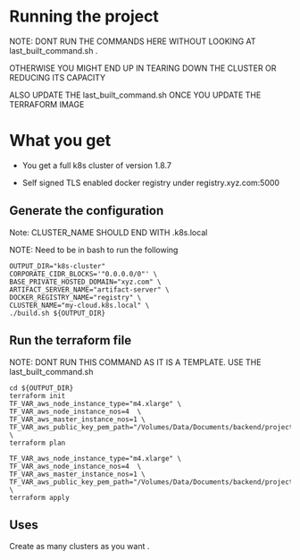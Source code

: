 Running the project
==================

NOTE: DONT RUN THE COMMANDS HERE WITHOUT LOOKING AT last_built_command.sh . 

OTHERWISE YOU MIGHT END UP IN TEARING DOWN THE CLUSTER OR REDUCING ITS CAPACITY 

ALSO UPDATE THE last_built_command.sh ONCE YOU UPDATE THE TERRAFORM IMAGE

# What you get

* You get a full k8s cluster of version 1.8.7

* Self signed TLS enabled docker registry under registry.xyz.com:5000



## Generate the configuration

Note: CLUSTER_NAME SHOULD END WITH .k8s.local

NOTE: Need to be in bash to run the following

```
OUTPUT_DIR="k8s-cluster"
CORPORATE_CIDR_BLOCKS='"0.0.0.0/0"' \
BASE_PRIVATE_HOSTED_DOMAIN="xyz.com" \
ARTIFACT_SERVER_NAME="artifact-server" \
DOCKER_REGISTRY_NAME="registry" \
CLUSTER_NAME="my-cloud.k8s.local" \
./build.sh ${OUTPUT_DIR}

```
## Run the terraform file

NOTE: DONT RUN THIS COMMAND AS IT IS A TEMPLATE. USE THE last_built_command.sh
```
cd ${OUTPUT_DIR}
terraform init
TF_VAR_aws_node_instance_type="m4.xlarge" \
TF_VAR_aws_node_instance_nos=4  \
TF_VAR_aws_master_instance_nos=1 \
TF_VAR_aws_public_key_pem_path="/Volumes/Data/Documents/backend/projects/docs/aws_key_pair" \
terraform plan

TF_VAR_aws_node_instance_type="m4.xlarge" \
TF_VAR_aws_node_instance_nos=4  \
TF_VAR_aws_master_instance_nos=1 \
TF_VAR_aws_public_key_pem_path="/Volumes/Data/Documents/backend/projects/docs/aws_key_pair" \
terraform apply

```


## Uses

Create as many clusters as you want . 
